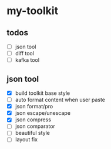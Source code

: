 # my-toolkit

## todos

- [ ] json tool
- [ ] diff tool
- [ ] kafka tool

## json tool

- [x] build toolkit base style 
- [ ] auto format content when user paste
- [x] json format/pro
- [x] json escape/unescape
- [x] json compress
- [ ] json comparator
- [ ] beautiful style
- [ ] layout fix